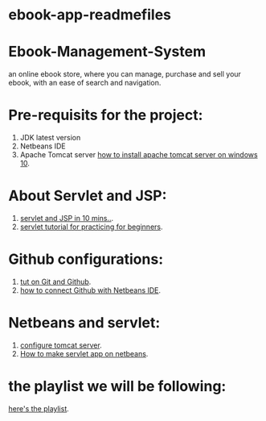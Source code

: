 # ebook-app-readmefiles

# Ebook-Management-System
an online ebook store, where you can manage, purchase and sell your ebook, with an ease of search and navigation.

# Pre-requisits for the project:
1. JDK latest version
2. Netbeans IDE
3. Apache Tomcat server [how to install apache tomcat server on windows 10](https://www.youtube.com/watch?v=d8BAQ_zRmYY).

# About Servlet and JSP:
1. [servlet and JSP in 10 mins..](https://www.youtube.com/watch?v=Nsh4dhSAE7I).
2. [servlet tutorial for practicing for beginners](https://www.youtube.com/watch?v=yspln7OJjmc).

# Github configurations:
1. [tut on Git and Github](https://www.youtube.com/watch?v=Ez8F0nW6S-w).
2. [how to connect Github with Netbeans IDE](https://www.youtube.com/results?search_query=how+to+connect+github+with+netbeans+ide).

# Netbeans and servlet:
1. [configure tomcat server](https://www.youtube.com/watch?v=a6dOGqC8XLA).
2. [How to make servlet app on netbeans](https://www.youtube.com/results?search_query=how+to+create+a+servlet+in+netbeans+).

# the playlist we will be following:
[here's the playlist](https://www.youtube.com/playlist?list=PLQTYNpk8jwk33-kHcV0xdBy4L617EVnAt).
